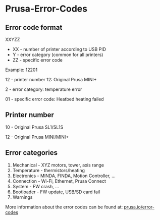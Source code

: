 # Prusa-Error-Codes

## Error code format <ErrorCode>

XXYZZ

- XX - number of printer according to USB PID
- Y - error category (common for all printers)
- ZZ - specific error code

Example: 12201

12 - printer number 12: Original Prusa MINI+

2 - error category: temperature error

01 - specific error code: Heatbed heating failed

## Printer number
10 - Original Prusa SL1/SL1S

12 - Original Prusa MINI/MINI+

## Error categories
1. Mechanical - XYZ motors, tower, axis range
2. Temperature - thermistors/heating
3. Electronics - MINDA, FINDA, Motion Controller, …
4. Connection - Wi-Fi, Ethernet, Prusa Connect
5. System - FW crash, …
6. Bootloader - FW update, USB/SD card fail
7. Warnings

More information about the error codes can be found at:
[prusa.io/error-codes](https://prusa.io/error-codes)
